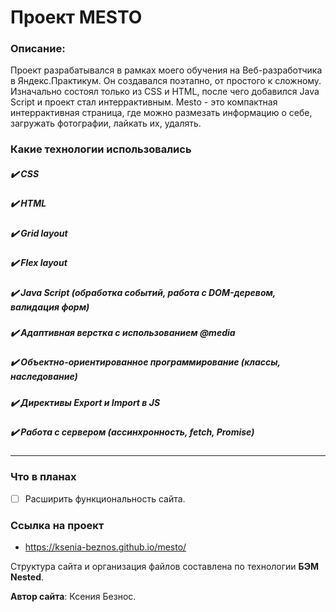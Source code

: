 # Проект MESTO

### Описание:
  Проект разрабатывался в рамках моего обучения на Веб-разработчика в Яндекс.Практикум.
Он создавался поэтапно, от простого к сложному. Изначально состоял только из CSS и HTML, после чего добавился Java Script и проект стал интеррактивным.
  Mesto - это компактная интеррактивная страница, где можно размезать информацию о себе, загружать фотографии, лайкать их, удалять.


### **Какие технологии использовались**

##### :heavy_check_mark: _CSS_

##### :heavy_check_mark: _HTML_

##### :heavy_check_mark: _Grid layout_

##### :heavy_check_mark: _Flex layout_

##### :heavy_check_mark: _Java Script (обработка событий, работа с DOM-деревом, валидация форм)_

##### :heavy_check_mark: _Адаптивная верстка с использованием @media_

##### :heavy_check_mark: _Объектно-ориентированное программирование (классы, наследование)_

##### :heavy_check_mark: _Директивы Export и Import в JS_

##### :heavy_check_mark: _Работа с сервером (ассинхронность, fetch, Promise)_

____

### **Что в планах**

- [ ] Расширить функциональность сайта.

### Ссылка на проект
- https://ksenia-beznos.github.io/mesto/

Структура сайта и организация файлов составлена по технологии **БЭМ Nested**.

**Автор сайта**: Ксения Безнос.
